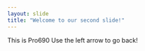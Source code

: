```yaml
---
layout: slide
title: "Welcome to our second slide!"
---
```

This is Pro690
Use the left arrow to go back!
